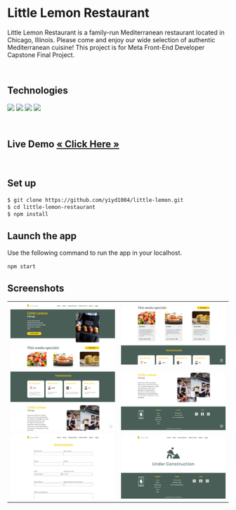 # Little Lemon Restaurant
Little Lemon Restaurant is a family-run Mediterranean restaurant located in Chicago, Illinois. Please come and enjoy our wide selection of authentic Mediterranean cuisine! This project is for Meta Front-End Developer Capstone Final Project.

<br/>

## Technologies

<p>
    <img src="https://img.shields.io/badge/React-^18.2.0-blue?logo=React"/>
    <img src="https://img.shields.io/badge/node.js-v20.5.0-green?logo=Node.js"/>
    <img src="https://img.shields.io/badge/tailwindcss-^3.3.3-06B6D4?logo=tailwindcss"/>
    <img src="https://img.shields.io/badge/react_router_dom-^18.2.0-blueviolet?logo=reactrouter"/>
</p>

<br/>


## Live Demo  <a href="https://yiyd1004.github.io/little-lemon"><strong>« Click Here »</strong></a>

<br/>

## Set up
```shell
$ git clone https://github.com/yiyd1004/little-lemon.git
$ cd little-lemon-restaurant
$ npm install
```
## Launch the app

Use the following command to run the app in your localhost.

```
npm start
```

## Screenshots
<table>
  <tr>
    <td><img src="https://github.com/yiyd1004/little-lemon/blob/0318a807f19b613d6475ad5bf47a97787255a4f5/screenshots/main.png" alt="home-page-1" /></td>
    <td><img src="https://github.com/yiyd1004/little-lemon/blob/0318a807f19b613d6475ad5bf47a97787255a4f5/screenshots/main2.png" alt="home-page-2" /></td>
  </tr>
  <tr>
    <td><img src="https://github.com/yiyd1004/little-lemon/blob/0318a807f19b613d6475ad5bf47a97787255a4f5/screenshots/main3.png" alt="reservation-1" /></td>
    <td><img src="https://github.com/yiyd1004/little-lemon/blob/0318a807f19b613d6475ad5bf47a97787255a4f5/screenshots/main4.png" alt="reservation-2" /></td>
  </tr>
  <tr>
    <td><img src="https://github.com/yiyd1004/little-lemon/blob/0318a807f19b613d6475ad5bf47a97787255a4f5/screenshots/reservation.png" alt="reservation-1" /></td>
    <td><img src="https://github.com/yiyd1004/little-lemon/blob/0318a807f19b613d6475ad5bf47a97787255a4f5/screenshots/construction.png" alt="reservation-2" /></td>
  </tr>
</table>
